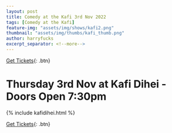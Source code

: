 ```yaml
---
layout: post
title: Comedy at the Kafi 3rd Nov 2022
tags: [Comedy at the Kafi]
feature-img: "assets/img/shows/kafi2.png"
thumbnail: "assets/img/thumbs/kafi_thumb.png"
author: harryfucks
excerpt_separator: <!--more-->
---
```


[Get Tickets](https://bit.ly/iyf031122w){: .btn}

# Thursday 3rd Nov at Kafi Dihei - Doors Open 7:30pm

{% include kafidihei.html %}

[Get Tickets](https://bit.ly/iyf031122w){: .btn}
